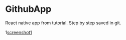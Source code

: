 # GithubApp
React native app from tutorial. Step by step saved in git.

1[screenshot1](https://imgur.com/BRmTg7I)
